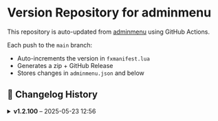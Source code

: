 # Version Repository for adminmenu

This repository is auto-updated from [adminmenu](https://github.com/jumalley/adminmenu) using GitHub Actions.

Each push to the `main` branch:
- Auto-increments the version in `fxmanifest.lua`
- Generates a zip + GitHub Release
- Stores changes in `adminmenu.json` and below

## 📌 Changelog History


<details>
<summary><strong>v1.2.100</strong> – 2025-05-23 12:56</summary>

## Changelog for v1.2.100

client/modules/wiki.lua: Update wiki.lua by jumalley


</details>
